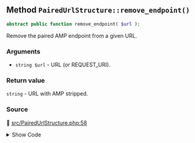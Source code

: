 ## Method `PairedUrlStructure::remove_endpoint()`

```php
abstract public function remove_endpoint( $url );
```

Remove the paired AMP endpoint from a given URL.

### Arguments

* `string $url` - URL (or REQUEST_URI).

### Return value

`string` - URL with AMP stripped.

### Source

:link: [src/PairedUrlStructure.php:58](/src/PairedUrlStructure.php#L58)

<details>
<summary>Show Code</summary>

```php
abstract public function remove_endpoint( $url );
```

</details>
